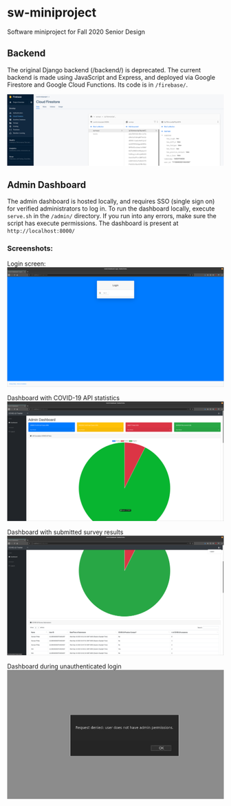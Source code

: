 # sw-miniproject
Software miniproject for Fall 2020 Senior Design

## Backend

The original Django backend (/backend/) is deprecated. The current backend is made using JavaScript and Express, and deployed via Google Firestore and Google Cloud Functions. Its code is in `/firebase/`.

![](https://github.com/wpine215/sw-miniproject/blob/master/docs/covid-19-5.png?raw=true)

## Admin Dashboard

The admin dashboard is hosted locally, and requires SSO (single sign on) for verified administrators to log in. To run the dashboard locally, execute `serve.sh` in the `/admin/` directory. If you run into any errors, make sure the script has execute permissions. The dashboard is present at `http://localhost:8000/`

### Screenshots:

Login screen:
![](https://github.com/wpine215/sw-miniproject/blob/master/docs/covid-19-1.png?raw=true)

Dashboard with COVID-19 API statistics
![](https://github.com/wpine215/sw-miniproject/blob/master/docs/covid-19-2.png?raw=true)

Dashboard with submitted survey results
![](https://github.com/wpine215/sw-miniproject/blob/master/docs/covid-19-3.png?raw=true)

Dashboard during unauthenticated login
![](https://github.com/wpine215/sw-miniproject/blob/master/docs/covid-19-4.png?raw=true)
